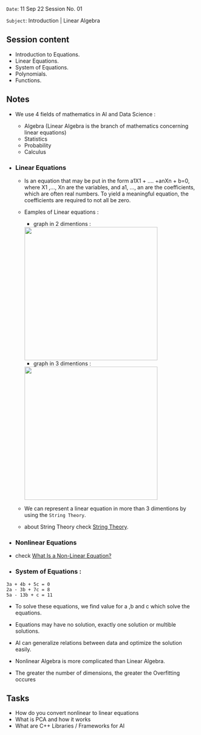`Date`: 11 Sep 22 Session No. 01

`Subject`: Introduction | Linear Algebra

## Session content 
- Introduction to Equations.
- Linear Equations.
- System of Equations.
- Polynomials.
- Functions.

## Notes
- We use 4 fields of mathematics in AI and Data Science :
  - Algebra (Linear Algebra is the branch of mathematics concerning linear equations)
  - Statistics
  - Probability
  - Calculus
  
- ### Linear Equations
  - Is an equation that may be put in the form a1X1 + .... +anXn + b=0, where X1 ,..., Xn are the variables, and a1, ..., an are the coefficients, which are often real numbers. To yield a meaningful equation, the coefficients are required to not all be zero.
  - Eamples of Linear equations : 
    - graph in 2 dimentions :
    
    <img src="https://tse4.mm.bing.net/th?id=OIP.4rf4VqzficU8Q_AZUp_hmQHaE8&pid=Api&P=0" width="350">
  
    - graph in 3 dimentions :
    
    <img src="https://i.ytimg.com/vi/IWgnjjUCjCY/hqdefault.jpg" width="350">
    
    
  - We can represent a linear equation in more than 3 dimentions by using the `String Theory`.
   - about String Theory check [String Theory](https://www.youtube.com/watch?v=5IoOkp5bOds).
   
- ### Nonlinear Equations   
 - check [What Is a Non-Linear Equation?](https://www.youtube.com/watch?v=GHangQlVe-E)     
 
- ### System of Equations :
```
3a + 4b + 5c = 0
2a - 3b + 7c = 8
5a - 13b + c = 11
```
  - To solve these equations, we find value for a ,b and c which solve the equations.
  - Equations may have no solution, exactly one solution or multible solutions. 
  - AI can generalize relations between data and optimize the solution easily.
  
- Nonlinear Algebra is more complicated than Linear Algebra.
- The greater the number of dimensions, the greater the Overfitting occures

## Tasks 
- How do you convert nonlinear to linear equations
- What is PCA and how it works
- What are C++ Libraries / Frameworks for AI


  
  
